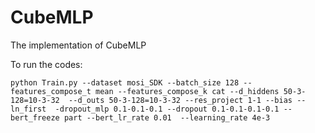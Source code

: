 # CubeMLP
The implementation of CubeMLP


To run the codes:
```
python Train.py --dataset mosi_SDK --batch_size 128 --features_compose_t mean --features_compose_k cat --d_hiddens 50-3-128=10-3-32  --d_outs 50-3-128=10-3-32 --res_project 1-1 --bias --ln_first  -dropout_mlp 0.1-0.1-0.1 --dropout 0.1-0.1-0.1-0.1 --bert_freeze part --bert_lr_rate 0.01  --learning_rate 4e-3
```

